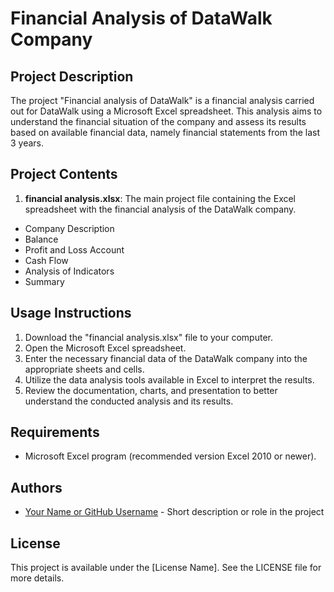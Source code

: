 # Financial Analysis of DataWalk Company

## Project Description
The project "Financial analysis of DataWalk" is a financial analysis carried out for DataWalk using a Microsoft Excel spreadsheet. This analysis aims to understand the financial situation of the company and assess its results based on available financial data, namely financial statements from the last 3 years.

## Project Contents
1. **financial analysis.xlsx**: The main project file containing the Excel spreadsheet with the financial analysis of the DataWalk company.
- Company Description
- Balance
- Profit and Loss Account
- Cash Flow
- Analysis of Indicators
- Summary


## Usage Instructions
1. Download the "financial analysis.xlsx" file to your computer.
2. Open the Microsoft Excel spreadsheet.
3. Enter the necessary financial data of the DataWalk company into the appropriate sheets and cells.
4. Utilize the data analysis tools available in Excel to interpret the results.
5. Review the documentation, charts, and presentation to better understand the conducted analysis and its results.

## Requirements
- Microsoft Excel program (recommended version Excel 2010 or newer).

## Authors
- [Your Name or GitHub Username](link_to_github_profile) - Short description or role in the project

## License
This project is available under the [License Name]. See the LICENSE file for more details.

